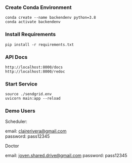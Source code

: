 ### Create Conda Environment
```
conda create --name backendenv python=3.8
conda activate backendenv
```

### Install Requirements
```
pip install -r requirements.txt
```

###  API Docs

```
http://localhost:8000/docs
http://localhost:8000/redoc
```

### Start Service
```
source ./sendgrid.env
uvicorn main:app --reload
```

### Demo Users

Scheduler:

email: clairerivera@gmail.com  
password: pass12345

Doctor

email: joven.shared.drive@gmail.com
password: pass12345


